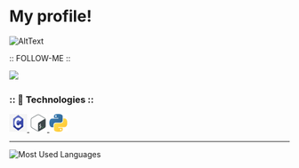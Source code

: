 # My profile! 
![AltText](https://data.whicdn.com/images/54406285/original.gif)

:: FOLLOW-ME ::

![](https://komarev.com/ghpvc/?username=VitorMob-C&style=flat-square)

### :: :space_invader: Technologies :: 

<p>
    <a href="#">
        <img alt="C" width="32em" height="32em" src="assets/c.svg">
    </a>
    <a href="#">
        <img alt="ShellScript" width="32em" height="32em" src="assets/shell.svg">
    </a>
    <a href="#">
        <img alt="Python" width="32em" height="32em" src="assets/1200px-Python-logo-notext.svg.svg">
</a>

<hr>

<p>
   <img alt="Most Used Languages" height="160em" src="https://github-readme-stats.vercel.app/api/top-langs/?username=VitorMob&hide=html&layout=compact&theme=material-palenight">
</p>


